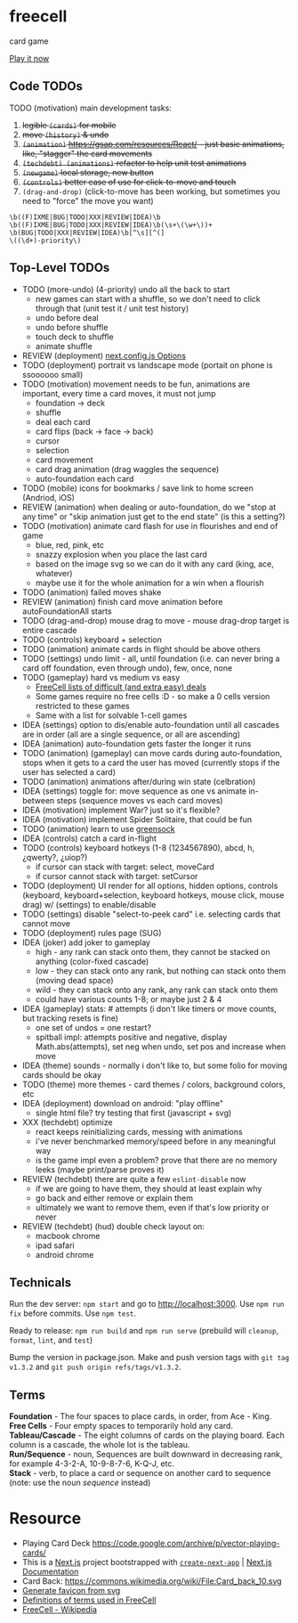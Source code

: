# freecell

card game

[Play it now](https://spinnytea.bitbucket.io/freecell/)

## Code TODOs

TODO (motivation) main development tasks:

1. ~~legible `(cards)` for mobile~~
1. ~~move `(history)` & undo~~
1. ~~`(animation)` https://gsap.com/resources/React/ - just basic animations, like, "stagger" the card movements~~
1. ~~`(techdebt) (animations)` refactor to help unit test animations~~
1. ~~`(newgame)` local storage, new button~~
1. ~~`(controls)` better ease of use for click-to-move and touch~~
1. `(drag-and-drop)` (click-to-move has been working, but sometimes you need to "force" the move you want)

```
\b((F)IXME|BUG|TODO|XXX|REVIEW|IDEA)\b
\b((F)IXME|BUG|TODO|XXX|REVIEW|IDEA)\b(\s+\(\w+\))+
\b(BUG|TODO|XXX|REVIEW|IDEA)\b[^\s][^(]
\((\d+)-priority\)
```

## Top-Level TODOs

- TODO (more-undo) (4-priority) undo all the back to start
  - new games can start with a shuffle, so we don't need to click through that (unit test it / unit test history)
  - undo before deal
  - undo before shuffle
  - touch deck to shuffle
  - animate shuffle
- REVIEW (deployment) [next.config.js Options](https://nextjs.org/docs/app/api-reference/next-config-js)
- TODO (deployment) portrait vs landscape mode (portait on phone is ssoooooo small)
- TODO (motivation) movement needs to be fun, animations are important, every time a card moves, it must not jump
  - foundation -> deck
  - shuffle
  - deal each card
  - card flips (back -> face -> back)
  - cursor
  - selection
  - card movement
  - card drag animation (drag waggles the sequence)
  - auto-foundation each card
- TODO (mobile) icons for bookmarks / save link to home screen (Andriod, iOS)
- REVIEW (animation) when dealing or auto-foundation, do we "stop at any time" or "skip animation just get to the end state" (is this a setting?)
- TODO (motivation) animate card flash for use in flourishes and end of game
  - blue, red, pink, etc
  - snazzy explosion when you place the last card
  - based on the image svg so we can do it with any card (king, ace, whatever)
  - maybe use it for the whole animation for a win when a flourish
- TODO (animation) failed moves shake
- REVIEW (animation) finish card move animation before autoFoundationAll starts
- TODO (drag-and-drop) mouse drag to move - mouse drag-drop target is entire cascade
- TODO (controls) keyboard + selection
- TODO (animation) animate cards in flight should be above others
- TODO (settings) undo limit - all, until foundation (i.e. can never bring a card off foundation, even through undo), few, once, none
- TODO (gameplay) hard vs medium vs easy
  - [FreeCell lists of difficult (and extra easy) deals](https://www.solitairelaboratory.com/fclists.html)
  - Some games require no free cells :D - so make a 0 cells version restricted to these games
  - Same with a list for solvable 1-cell games
- IDEA (settings) option to dis/enable auto-foundation until all cascades are in order (all are a single sequence, or all are ascending)
- IDEA (animation) auto-foundation gets faster the longer it runs
- TODO (animation) (gameplay) can move cards during auto-foundation, stops when it gets to a card the user has moved (currently stops if the user has selected a card)
- TODO (animation) animations after/during win state (celbration)
- IDEA (settings) toggle for: move sequence as one vs animate in-between steps (sequence moves vs each card moves)
- IDEA (motivation) implement War? just so it's flexible?
- IDEA (motivation) implement Spider Solitaire, that could be fun
- TODO (animation) learn to use [greensock](https://css-tricks.com/how-to-animate-on-the-web-with-greensock/)
- IDEA (controls) catch a card in-flight
- TODO (controls) keyboard hotkeys (1-8 (1234567890), abcd, h, ¿qwerty?, ¿uiop?)
  - if cursor can stack with target: select, moveCard
  - if cursor cannot stack with target: setCursor
- TODO (deployment) UI render for all options, hidden options, controls (keyboard, keyboard+selection, keyboard hotkeys, mouse click, mouse drag) w/ (settings) to enable/disable
- TODO (settings) disable "select-to-peek card" i.e. selecting cards that cannot move
- TODO (deployment) rules page (SUG)
- IDEA (joker) add joker to gameplay
  - high - any rank can stack onto them, they cannot be stacked on anything (color-fixed cascade)
  - low - they can stack onto any rank, but nothing can stack onto them (moving dead space)
  - wild - they can stack onto any rank, any rank can stack onto them
  - could have various counts 1-8; or maybe just 2 & 4
- IDEA (gameplay) stats: # attempts (i don't like timers or move counts, but tracking resets is fine)
  - one set of undos = one restart?
  - spitball impl: attempts positive and negative, display Math.abs(attempts), set neg when undo, set pos and increase when move
- IDEA (theme) sounds - normally i don't like to, but some folio for moving cards should be okay
- TODO (theme) more themes - card themes / colors, background colors, etc
- IDEA (deployment) download on android: "play offline"
  - single html file? try testing that first (javascript + svg)
- XXX (techdebt) optimize
  - react keeps reinitializing cards, messing with animations
  - i've never benchmarked memory/speed before in any meaningful way
  - is the game impl even a problem? prove that there are no memory leeks (maybe print/parse proves it)
- REVIEW (techdebt) there are quite a few `eslint-disable` now
  - if we are going to have them, they should at least explain why
  - go back and either remove or explain them
  - ultimately we want to remove them, even if that's low priority or never
- REVIEW (techdebt) (hud) double check layout on:
  - macbook chrome
  - ipad safari
  - android chrome

## Technicals

Run the dev server: `npm start` and go to [http://localhost:3000](http://localhost:3000). Use `npm run fix` before commits. Use `npm test`.

Ready to release: `npm run build` and `npm run serve` (prebuild will `cleanup`, `format`, `lint`, and `test`)

Bump the version in package.json. Make and push version tags with `git tag v1.3.2` and `git push origin refs/tags/v1.3.2`.

## Terms

**Foundation** - The four spaces to place cards, in order, from Ace - King. \
**Free Cells** - Four empty spaces to temporarily hold any card. \
**Tableau/Cascade** - The eight columns of cards on the playing board. Each column is a cascade, the whole lot is the tableau. \
**Run/Sequence** - noun, Sequences are built downward in decreasing rank, for example 4-3-2-A, 10-9-8-7-6, K-Q-J, etc. \
**Stack** - verb, to place a card or sequence on another card to sequence (note: use the noun _sequence_ instead)

# Resource

- Playing Card Deck https://code.google.com/archive/p/vector-playing-cards/
- This is a [Next.js](https://nextjs.org/) project bootstrapped with [`create-next-app`](https://github.com/vercel/next.js/tree/canary/packages/create-next-app) | [Next.js Documentation](https://nextjs.org/docs)
- Card Back: https://commons.wikimedia.org/wiki/File:Card_back_10.svg
- [Generate favicon from svg](https://svg2ico.com/)
- [Definitions of terms used in FreeCell](https://mobilityware.helpshift.com/hc/en/12-freecell/faq/3459-definitions-of-terms-used-in-freecell/)
- [FreeCell - Wikipedia](https://en.wikipedia.org/wiki/FreeCell)
